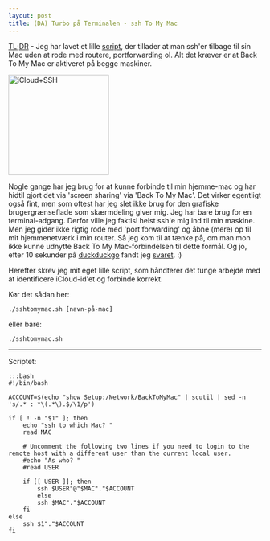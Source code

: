 ```yaml
---
layout: post
title: (DA) Turbo på Terminalen - ssh To My Mac
---
```


[TL;DR](http://en.wikipedia.org/wiki/Wikipedia:Too_long;_didn't_read) - Jeg har lavet et lille [script](), der tillader at man ssh'er tilbage til sin Mac uden at rode med routere, portforwarding ol. Alt det kræver er at Back To My Mac er aktiveret på begge maskiner.

<img src="{{ site.url }}/public/assets/20170322-icloud-icon-ssh.png" alt="iCloud+SSH" style="width: 200px;">

Nogle gange har jeg brug for at kunne forbinde til min hjemme-mac og har hidtil gjort det via 'screen sharing' via 'Back To My Mac'. Det virker egentligt også fint, men som oftest har jeg slet ikke brug for den grafiske brugergrænseflade som skærmdeling giver mig. Jeg har bare brug for en terminal-adgang. Derfor ville jeg faktisl helst ssh'e mig ind til min maskine. Men jeg gider ikke rigtig rode med 'port forwarding' og åbne (mere) op til mit hjemmenetværk i min router. Så jeg kom til at tænke på, om man mon ikke kunne udnytte Back To My Mac-forbindelsen til dette formål. Og jo, efter 10 sekunder på [duckduckgo](https://duckduckgo.com/?q=Remote+SSH+using+Back+To+My+Mac) fandt jeg [svaret](http://onethingwell.org/post/27835796928/remote-ssh-bact-to-my-mac). :)

Herefter skrev jeg mit eget lille script, som håndterer det tunge arbejde med at identificere iCloud-id'et og forbinde korrekt.

Kør det sådan her:

    ./sshtomymac.sh [navn-på-mac]

eller bare:

    ./sshtomymac.sh

---

Scriptet:

    :::bash
    #!/bin/bash

    ACCOUNT=$(echo "show Setup:/Network/BackToMyMac" | scutil | sed -n 's/.* : *\(.*\).$/\1/p')

    if [ ! -n "$1" ]; then
        echo "ssh to which Mac? "
        read MAC

        # Uncomment the following two lines if you need to login to the remote host with a different user than the current local user.
        #echo "As who? "
        #read USER

        if [[ USER ]]; then
            ssh $USER"@"$MAC"."$ACCOUNT
            else
            ssh $MAC"."$ACCOUNT
        fi
    else
        ssh $1"."$ACCOUNT
    fi
